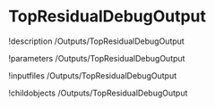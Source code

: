 <!-- MOOSE Documentation Stub: Remove this when content is added. -->

# TopResidualDebugOutput
!description /Outputs/TopResidualDebugOutput

!parameters /Outputs/TopResidualDebugOutput

!inputfiles /Outputs/TopResidualDebugOutput

!childobjects /Outputs/TopResidualDebugOutput
